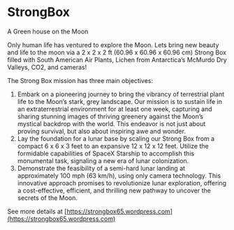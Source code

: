 # StrongBox
A Green house on the Moon <br>

Only human life has ventured to explore the Moon. Lets bring new beauty and life to the moon via a 2 x 2 x 2 ft (60.96 x 60.96 x 60.96 cm) Strong Box filled with South American Air Plants, Lichen from Antarctica’s McMurdo Dry Valleys, CO2, and cameras! <br>
 
The Strong Box mission has three main objectives: <br>
1) Embark on a pioneering journey to bring the vibrancy of terrestrial plant life to the Moon’s stark, grey landscape. Our mission is to sustain life in an extraterrestrial environment for at least one week, capturing and sharing stunning images of thriving greenery against the Moon’s mystical backdrop with the world. This endeavor is not just about proving survival, but also about inspiring awe and wonder.
2) Lay the foundation for a lunar base by scaling our Strong Box from a compact 6 x 6 x 3 feet to an expansive 12 x 12 x 12 feet. Utilize the formidable capabilities of SpaceX Starship to accomplish this monumental task, signaling a new era of lunar colonization.
3) Demonstrate the feasibility of a semi-hard lunar landing at approximately 100 mph (63 km/h), using only camera technology. This innovative approach promises to revolutionize lunar exploration, offering a cost-effective, efficient, and thrilling new pathway to uncover the secrets of the Moon.


See more details at [https://strongbox65.wordpress.com](https://strongbox65.wordpress.com) <br>
